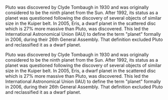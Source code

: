 Pluto was discovered by Clyde Tombaugh in 1930 and was originally considered to be the ninth planet from the Sun. After 1992, its status as a planet was questioned following the discovery of several objects of similar size in the Kuiper belt. In 2005, Eris, a dwarf planet in the scattered disc which is 27% more massive than Pluto, was discovered. This led the International Astronomical Union (IAU) to define the term "planet" formally in 2006, during their 26th General Assembly. That definition excluded Pluto and reclassified it as a dwarf planet.

Pluto was discovered by Clyde Tombaugh in 1930 and was originally considered to be the ninth planet from the Sun. After 1992, its status as a planet was questioned following the discovery of several objects of similar size in the Kuiper belt. In 2005, Eris, a dwarf planet in the scattered disc which is 27% more massive than Pluto, was discovered. This led the International Astronomical Union (IAU) to define the term "planet" formally in 2006, during their 26th General Assembly. That definition excluded Pluto and reclassified it as a dwarf planet.

